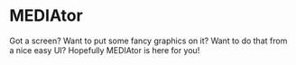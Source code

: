 # MEDIAtor
Got a screen? Want to put some fancy graphics on it? Want to do that from a nice easy UI? Hopefully MEDIAtor is here for you!
